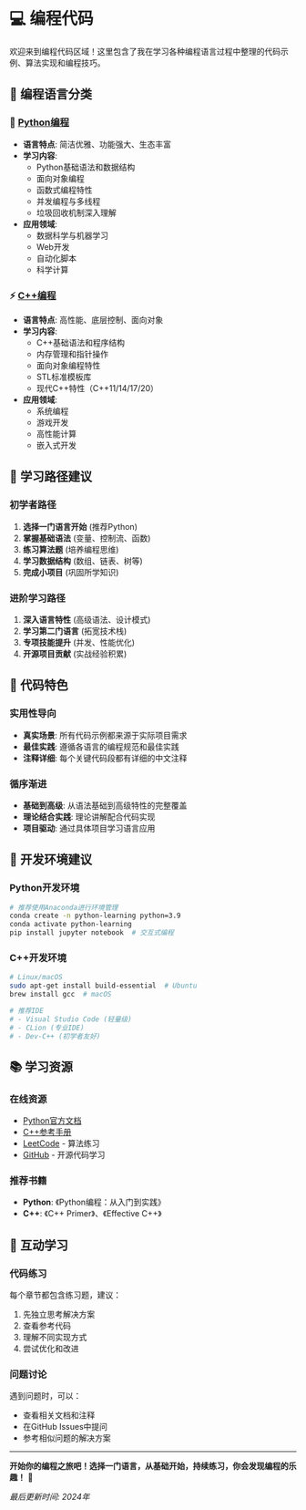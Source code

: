 # 💻 编程代码

欢迎来到编程代码区域！这里包含了我在学习各种编程语言过程中整理的代码示例、算法实现和编程技巧。

## 🌟 编程语言分类

### 🐍 [Python编程](./python/)
- **语言特点**: 简洁优雅、功能强大、生态丰富
- **学习内容**: 
  - Python基础语法和数据结构
  - 面向对象编程
  - 函数式编程特性
  - 并发编程与多线程
  - 垃圾回收机制深入理解
- **应用领域**: 
  - 数据科学与机器学习
  - Web开发
  - 自动化脚本
  - 科学计算

### ⚡ [C++编程](./c++/)
- **语言特点**: 高性能、底层控制、面向对象
- **学习内容**:
  - C++基础语法和程序结构
  - 内存管理和指针操作
  - 面向对象编程特性
  - STL标准模板库
  - 现代C++特性（C++11/14/17/20）
- **应用领域**:
  - 系统编程
  - 游戏开发
  - 高性能计算
  - 嵌入式开发

## 📖 学习路径建议

### 初学者路径
1. **选择一门语言开始** (推荐Python)
2. **掌握基础语法** (变量、控制流、函数)
3. **练习算法题** (培养编程思维)
4. **学习数据结构** (数组、链表、树等)
5. **完成小项目** (巩固所学知识)

### 进阶学习路径
1. **深入语言特性** (高级语法、设计模式)
2. **学习第二门语言** (拓宽技术栈)
3. **专项技能提升** (并发、性能优化)
4. **开源项目贡献** (实战经验积累)

## 🎯 代码特色

### 实用性导向
- **真实场景**: 所有代码示例都来源于实际项目需求
- **最佳实践**: 遵循各语言的编程规范和最佳实践
- **注释详细**: 每个关键代码段都有详细的中文注释

### 循序渐进
- **基础到高级**: 从语法基础到高级特性的完整覆盖
- **理论结合实践**: 理论讲解配合代码实现
- **项目驱动**: 通过具体项目学习语言应用

## 🔧 开发环境建议

### Python开发环境
```bash
# 推荐使用Anaconda进行环境管理
conda create -n python-learning python=3.9
conda activate python-learning
pip install jupyter notebook  # 交互式编程
```

### C++开发环境
```bash
# Linux/macOS
sudo apt-get install build-essential  # Ubuntu
brew install gcc  # macOS

# 推荐IDE
# - Visual Studio Code (轻量级)
# - CLion (专业IDE)
# - Dev-C++ (初学者友好)
```

## 📚 学习资源

### 在线资源
- [Python官方文档](https://docs.python.org/3/)
- [C++参考手册](https://cppreference.com/)
- [LeetCode](https://leetcode-cn.com/) - 算法练习
- [GitHub](https://github.com/) - 开源代码学习

### 推荐书籍
- **Python**: 《Python编程：从入门到实践》
- **C++**: 《C++ Primer》、《Effective C++》

## 🎪 互动学习

### 代码练习
每个章节都包含练习题，建议：
1. 先独立思考解决方案
2. 查看参考代码
3. 理解不同实现方式
4. 尝试优化和改进

### 问题讨论
遇到问题时，可以：
- 查看相关文档和注释
- 在GitHub Issues中提问
- 参考相似问题的解决方案

---

**开始你的编程之旅吧！选择一门语言，从基础开始，持续练习，你会发现编程的乐趣！** 🚀

*最后更新时间: 2024年*